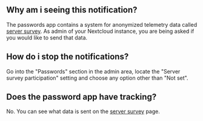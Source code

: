 ## Why am i seeing this notification?
The passwords app contains a system for anonymized telemetry data called [server survey](../Server-Survey).
As admin of your Nextcloud instance, you are being asked if you would like to send that data.

## How do i stop the notifications?
Go into the "Passwords" section in the admin area, locate the "Server survey participation" setting and choose any option other than "Not set".

## Does the password app have tracking?
No.
You can see what data is sent on the [server survey](../Server-Survey) page.